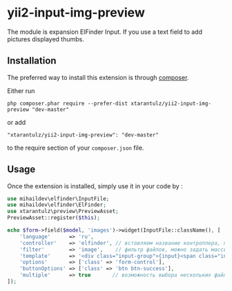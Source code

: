 yii2-input-img-preview
=============

The module is expansion ElFinder Input. If you use a text field to add pictures displayed thumbs.

Installation
------------

The preferred way to install this extension is through [composer](http://getcomposer.org/download/).

Either run

```
php composer.phar require --prefer-dist xtarantulz/yii2-input-img-preview "dev-master"
```

or add

```
"xtarantulz/yii2-input-img-preview": "dev-master"
```

to the require section of your `composer.json` file.


Usage
-----

Once the extension is installed, simply use it in your code by  :

```php
use mihaildev\elfinder\InputFile;
use mihaildev\elfinder\ElFinder;
use xtarantulz\preview\PreviewAsset;
PreviewAsset::register($this);

echo $form->field($model, 'images')->widget(InputFile::className(), [
    'language'      => 'ru',
    'controller'    => 'elfinder', // вставляем название контроллера, по умолчанию равен elfinder
    'filter'        => 'image',    // фильтр файлов, можно задать массив фильтров https://github.com/Studio-42/elFinder/wiki/Client-configuration-options#wiki-onlyMimes
    'template'      => '<div class="input-group">{input}<span class="input-group-btn">{button}</span></div>',
    'options'       => ['class' => 'form-control'],
    'buttonOptions' => ['class' => 'btn btn-success'],
    'multiple'      => true       // возможность выбора нескольких файлов
]);
```